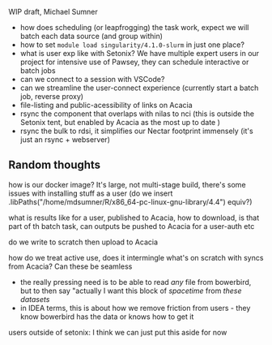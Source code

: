WIP draft, Michael Sumner



 

- how does scheduling (or leapfrogging) the task work, expect we will batch each data source (and group within)
- how to set `module load singularity/4.1.0-slurm` in just one place?
- what is user exp like with Setonix? We have multiple expert users in our project for intensive use of Pawsey, they can schedule interactive or batch jobs
- can we connect to a session with VSCode?
- can we streamline the user-connect experience (currently start a batch job, reverse proxy)
- file-listing and public-acessibility of links on Acacia 
- rsync the component that overlaps with nilas to nci (this is outside the Setonix tent, but enabled by Acacia as the most up to date )
- rsync the bulk to rdsi, it simplifies our Nectar footprint immensely (it's just an rsync + webserver)





## Random thoughts

how is our docker image? It's large, not multi-stage build, there's some issues with installing stuff as a user (do we insert .libPaths("/home/mdsumner/R/x86_64-pc-linux-gnu-library/4.4") equiv?)

 what is results like for a user, published to Acacia, how to download, is that part of th batch task, can outputs be pushed to Acacia for a user-auth etc

do we write to scratch then upload to Acacia

how do we treat active use, does it intermingle what's on scratch with syncs from Acacia? Can these be seamless

  - the really pressing need is to be able to read *any* file from bowerbird, but to then say "actually I want this block of *spacetime* from *these datasets*
  - in IDEA terms, this is about how we remove friction from users  - they know bowerbird has the data or knows how to get it
 
users outside of setonix: I think we can just put this aside for now


